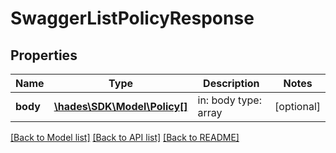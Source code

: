 # SwaggerListPolicyResponse

## Properties
Name | Type | Description | Notes
------------ | ------------- | ------------- | -------------
**body** | [**\hades\SDK\Model\Policy[]**](Policy.md) | in: body type: array | [optional] 

[[Back to Model list]](../README.md#documentation-for-models) [[Back to API list]](../README.md#documentation-for-api-endpoints) [[Back to README]](../README.md)


